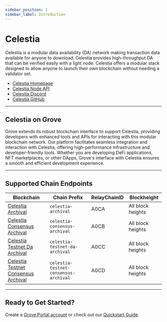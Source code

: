 ```yaml
---
sidebar_position: 1
sidebar_label: Introduction
---
```


# Celestia

Celestia is a modular data availability (DA) network making transaction data available for anyone to download. Celestia provides high-throughput DA that can be verified easily with a light node. Celestia offers a modular stack designed to allow anyone to launch their own blockchain without needing a validator set.

- [Celestia Homepage](https://celestia.org/)
- [Celestia Node API](https://node-rpc-docs.celestia.org/?version=v0.12.4)
- [Celestia Discord](https://discord.com/invite/YsnTPcSfWQ)
- [Celestia GitHub](https://github.com/celestiaorg)

---

## Celestia on Grove

Grove extends its robust blockchain interface to support Celestia, providing developers with enhanced tools and APIs for interacting with this modular blockchain network. Our platform facilitates seamless integration and interaction with Celestia, offering high-performance infrastructure and developer-friendly tools. Whether you are developing DeFi applications, NFT marketplaces, or other DApps, Grove's interface with Celestia ensures a smooth and efficient development experience.

---

## Supported Chain Endpoints

| Blockchain                                         | Chain Prefix        | RelayChainID | Blockheight       |
| -------------------------------------------------- | ------------------- | ------------ | ----------------- |
| [Celestia Archival](./endpoints/celestia-archival) | `celestia-archival` | A0CA         | All block heights |
| [Celestia Consensus Archival](./endpoints/celestia-archival) | `celestia-consensus-archival` | A0CB         | All block heights |
| [Celestia Testnet Da Archival](./endpoints/celestia-testnet-da-archival) | `celestia-testnet-da-archival` | A0CC         | All block heights |
| [Celestia Testnet Consensus Archival](./endpoints/celestia-testnet-consensus-archival) | `celestia-testnet-consensus-archival` | A0CD         | All block heights |


---

## Ready to Get Started?

Create a [Grove Portal account](https://portal.grove.city) or check out our [Quickstart Guide](/guides/getting-started/quickstart).
